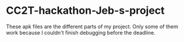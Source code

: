 # CC2T-hackathon-Jeb-s-project

These apk files are the different parts of my project. Only some of them work because I couldn't finish debugging before the deadline.

